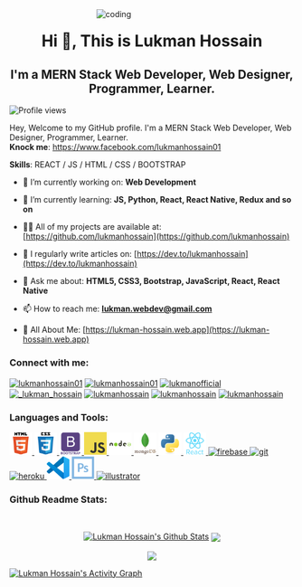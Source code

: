 <img align="right" alt="coding" width="350" src="https://github.com/abhisheknaiidu/abhisheknaiidu/raw/master/code.gif?raw=true">
<h1 align="center">Hi 👋, This is Lukman Hossain</h1>
<h2 align="center">I'm a MERN Stack Web Developer, Web Designer, Programmer, Learner.</h2>

![Profile views](https://gpvc.arturio.dev/lukmanhossain) 

Hey, Welcome to my GitHub profile. I'm a MERN Stack Web Developer, Web Designer, Programmer, Learner.</br> 
**Knock me**: https://www.facebook.com/lukmanhossain01

**Skills**: REACT / JS / HTML / CSS / BOOTSTRAP 
 

- 🔭 I’m currently working on: **Web Development**

- 🌱 I’m currently learning: **JS, Python, React, React Native, Redux and so on**

- 👨‍💻 All of my projects are available at: [https://github.com/lukmanhossain](https://github.com/lukmanhossain)

- 📝 I regularly write articles on: [https://dev.to/lukmanhossain](https://dev.to/lukmanhossain)

- 💬 Ask me about: **HTML5, CSS3, Bootstrap, JavaScript, React, React Native**

- 📫 How to reach me: **lukman.webdev@gmail.com**

- 📄 All About Me: [https://lukman-hossain.web.app](https://lukman-hossain.web.app)

<h3 align="left">Connect with me:</h3>
<p align="left">
<a href="https://fb.com/lukmanhossain01" target="blank"><img align="center" src="https://raw.githubusercontent.com/rahuldkjain/github-profile-readme-generator/master/src/images/icons/Social/facebook.svg" alt="lukmanhossain01" height="30" width="40" /></a>
<a href="https://twitter.com/lukmanhossain01" target="blank"><img align="center" src="https://raw.githubusercontent.com/rahuldkjain/github-profile-readme-generator/master/src/images/icons/Social/twitter.svg" alt="lukmanhossain01" height="30" width="40" /></a>
<a href="https://linkedin.com/in/lukmanofficial" target="blank"><img align="center" src="https://raw.githubusercontent.com/rahuldkjain/github-profile-readme-generator/master/src/images/icons/Social/linked-in-alt.svg" alt="lukmanofficial" height="30" width="40" /></a>
<a href="https://instagram.com/_lukman_hossain" target="blank"><img align="center" src="https://raw.githubusercontent.com/rahuldkjain/github-profile-readme-generator/master/src/images/icons/Social/instagram.svg" alt="_lukman_hossain" height="30" width="40" /></a>
<a href="https://codepen.io/lukmanhossain" target="blank"><img align="center" src="https://raw.githubusercontent.com/rahuldkjain/github-profile-readme-generator/master/src/images/icons/Social/codepen.svg" alt="lukmanhossain" height="30" width="40" /></a>
<a href="https://dribbble.com/lukmanhossain" target="blank"><img align="center" src="https://raw.githubusercontent.com/rahuldkjain/github-profile-readme-generator/master/src/images/icons/Social/dribbble.svg" alt="lukmanhossain" height="30" width="40" /></a>
<a href="https://www.behance.net/lukmanhossain" target="blank"><img align="center" src="https://raw.githubusercontent.com/rahuldkjain/github-profile-readme-generator/master/src/images/icons/Social/behance.svg" alt="lukmanhossain" height="30" width="40" /></a>
</p>

<h3 align="left">Languages and Tools:</h3>
<p align="left"> 
<a href="https://www.w3.org/html/" target="_blank"> <img src="https://raw.githubusercontent.com/devicons/devicon/master/icons/html5/html5-original-wordmark.svg" alt="html5" width="40" height="40"/> </a> 
<a href="https://www.w3schools.com/css/" target="_blank"> <img src="https://raw.githubusercontent.com/devicons/devicon/master/icons/css3/css3-original-wordmark.svg" alt="css3" width="40" height="40"/> </a>
<a href="https://getbootstrap.com" target="_blank"> <img src="https://raw.githubusercontent.com/devicons/devicon/master/icons/bootstrap/bootstrap-plain-wordmark.svg" alt="bootstrap" width="40" height="40"/> </a>
<a href="https://www.w3schools.com/js/" target="_blank"> <img src="https://raw.githubusercontent.com/github/explore/80688e429a7d4ef2fca1e82350fe8e3517d3494d/topics/javascript/javascript.png" alt="JavaScript" width="40" height="40"/> </a>
<a href="https://nodejs.org" target="_blank"> <img src="https://raw.githubusercontent.com/devicons/devicon/master/icons/nodejs/nodejs-original-wordmark.svg" alt="nodejs" width="40" height="40"/> </a>
<a href="https://www.mongodb.com/" target="_blank"> <img src="https://raw.githubusercontent.com/devicons/devicon/master/icons/mongodb/mongodb-original-wordmark.svg" alt="mongodb" width="40" height="40"/> </a>
<a href="https://www.python.org" target="_blank"> <img src="https://raw.githubusercontent.com/devicons/devicon/master/icons/python/python-original.svg" alt="python" width="40" height="40"/> </a> 
<a href="https://reactjs.org/" target="_blank"> <img src="https://raw.githubusercontent.com/devicons/devicon/master/icons/react/react-original-wordmark.svg" alt="react" width="40" height="40"/> </a> 
<a href="https://firebase.google.com/" target="_blank"> <img src="https://www.vectorlogo.zone/logos/firebase/firebase-icon.svg" alt="firebase" width="40" height="40"/> </a> 
<a href="https://git-scm.com/" target="_blank"> <img src="https://www.vectorlogo.zone/logos/git-scm/git-scm-icon.svg" alt="git" width="40" height="40"/> </a> 
<a href="https://heroku.com" target="_blank"> <img src="https://www.vectorlogo.zone/logos/heroku/heroku-icon.svg" alt="heroku" width="40" height="40"/> </a>
<a href="https://code.visualstudio.com" target="_blank"> <img src="https://raw.githubusercontent.com/github/explore/80688e429a7d4ef2fca1e82350fe8e3517d3494d/topics/visual-studio-code/visual-studio-code.png" alt="Visual Studio Code" width="40" height="40"/> </a>
 <a href="https://www.photoshop.com/en" target="_blank"> <img src="https://raw.githubusercontent.com/devicons/devicon/master/icons/photoshop/photoshop-line.svg" alt="photoshop" width="40" height="40"/> </a> 
<a href="https://www.adobe.com/in/products/illustrator.html" target="_blank"> <img src="https://www.vectorlogo.zone/logos/adobe_illustrator/adobe_illustrator-icon.svg" alt="illustrator" width="40" height="40"/> </a> 
</p>

<h3 align="left">Github Readme Stats:</h3>
 </br>
 <p align="center">
 <a href="https://github.com/lukmanhossain/github-readme-streak-stats"><img alt="Lukman Hossain's Github Stats" src="https://github-readme-stats.vercel.app/api username=lukmanhossain&show_icons=true&count_private=true&theme=react&hide_border=true&bg_color=0D1117" /></a>
  <a href="https://github.com/lukmanhossain/github-readme-stats">
    <img align="center" src="https://github-readme-stats.anuraghazra1.vercel.app/api/top-langs/?username=lukmanhossain&layout=compact&theme=radical&langs_count=6" />
  </a>
 </p>
<p align="center">
   <img align="center" src="https://github-readme-streak-stats.herokuapp.com/?user=lukmanhossain&theme=radical&hide_border=true"/>
</p>  

<a href="https://github.com/lukmanhossain/github-readme-activity-graph"><img alt="Lukman Hossain's Activity Graph" src="https://activity-graph.herokuapp.com/graph?username=lukmanhossain&bg_color=0D1117&color=5BCDEC&line=5BCDEC&point=FFFFFF&hide_border=true" /></a>
